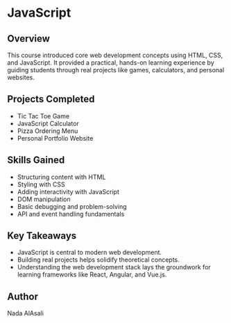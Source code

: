 # JavaScript

## Overview
This course introduced core web development concepts using HTML, CSS, and JavaScript. It provided a practical, hands-on learning experience by guiding students through real projects like games, calculators, and personal websites.

## Projects Completed
- Tic Tac Toe Game
- JavaScript Calculator
- Pizza Ordering Menu
- Personal Portfolio Website

## Skills Gained
- Structuring content with HTML
- Styling with CSS
- Adding interactivity with JavaScript
- DOM manipulation
- Basic debugging and problem-solving
- API and event handling fundamentals

## Key Takeaways
- JavaScript is central to modern web development.
- Building real projects helps solidify theoretical concepts.
- Understanding the web development stack lays the groundwork for learning frameworks like React, Angular, and Vue.js.

## Author
Nada AlAsali

